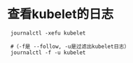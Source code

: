 
# 查看kubelet的日志
```shell
 journalctl -xefu kubelet
 
 #（-f是 --follow, -u是过滤出kubelet日志）
 journalctl -f -u kubelet 
```